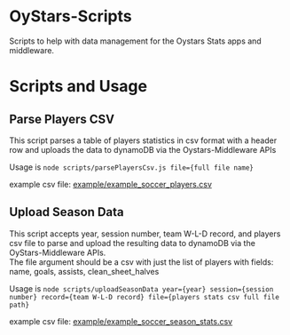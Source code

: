 # OyStars-Scripts

Scripts to help with data management for the Oystars Stats apps and middleware.

# Scripts and Usage
## Parse Players CSV
This script parses a table of players statistics in csv format with a header row and uploads the data to dynamoDB via the Oystars-Middleware APIs

Usage is `node scripts/parsePlayersCsv.js file={full file name}`

example csv file: [example/example_soccer_players.csv](https://github.com/backer/OyStars-Scripts/blob/b27ebce25ce286245a703f40d619dc841b7321d5/example/example_soccer_players.csv)

## Upload Season Data
This script accepts year, session number, team W-L-D record, and players csv file to parse and upload the resulting data to dynamoDB via the OyStars-Middleware APIs. <br>
The file argument should be a csv with just the list of players with fields: name, goals, assists, clean_sheet_halves

Usage is `node scripts/uploadSeasonData year={year} session={session number} record={team W-L-D record} file={players stats csv full file path}`

example csv file: [example/example_soccer_season_stats.csv](https://github.com/backer/OyStars-Scripts/blob/b27ebce25ce286245a703f40d619dc841b7321d5/example/example_soccer_season_stats.csv)
